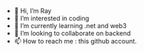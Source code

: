 - 👋 Hi, I’m Ray
- 👀 I’m interested in coding
- 🌱 I’m currently learning .net and web3
- 💞️ I’m looking to collaborate on backend 
- 📫 How to reach me : this github account.
